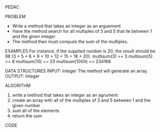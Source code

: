 PEDAC

PROBLEM
- Write a method that takes an integer as an arguement
- Have the method search for all multiples of 3 and 5 that lie between 1 and the given integer.
- The method then must compute the sum of the multiples.


EXAMPLES
For instance, if the supplied number is 20, the result should be 98 (3 + 5 + 6 + 9 + 10 + 12 + 15 + 18 + 20).
multisum(3) == 3
multisum(5) == 8
multisum(10) == 33
multisum(1000) == 234168

DATA STRUCTURES
INPUT: Integer
The method will generate an array.
OUTPUT: Integer


ALGORITHM
1. write a method that takes an integer as an agrument
2. create an array with all of the multiples of 3 and 5 between 1 and the given number
3. sum all of the elements
4. return the sum

CODE